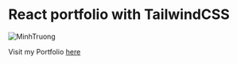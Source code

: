 # React portfolio with TailwindCSS

![MinhTruong](https://user-images.githubusercontent.com/82792300/236374503-da201866-0f47-4b74-a0db-ddad561559b4.png)

Visit my Portfolio [here](https://minhptruong.dev)

